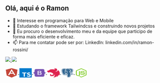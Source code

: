## Olá, aqui é o Ramon
- 👀 Interesse em programação para Web e Mobile
- 🌱 Estudando o framework Tailwindcss e construindo novos projetos
- 💞️ Eu procuro o desenvolvimento meu e da equipe que participo de forma mais eficiente e eficaz.
- 📫 Para me contatar pode ser por:
     LinkedIn: linkedin.com/in/ramon-rossini/

<div>
  <a href="https://github.com/ramon-rossini">
  <img height="180em" src="https://github-readme-stats.vercel.app/api?username=RamonRossini&show_icons=true&theme=dracula&include_all_commits=true&count_private=true"/>
  <img height="180em" src="https://github-readme-stats.vercel.app/api/top-langs/?username=RamonRossini&layout=compact&langs_count=7&theme=dracula"/>
</div>
  
<div style="display: inline_block"><br>
  <img align="center" alt="Ramon-Angular" height="30" width="40" src="https://raw.githubusercontent.com/devicons/devicon/master/icons/angularjs/angularjs-plain.svg">
  <img align="center" alt="Ramon-Ts" height="30" width="40" src="https://raw.githubusercontent.com/devicons/devicon/master/icons/typescript/typescript-original.svg">
  <img align="center" alt="Ramon-Bootstrap" height="30" width="40" src="https://github.com/devicons/devicon/blob/master/icons/bootstrap/bootstrap-plain.svg">
  <img align="center" alt="Ramon-NestJs" height="30" width="40" src="https://github.com/devicons/devicon/blob/master/icons/nestjs/nestjs-plain.svg">
  <img align="center" alt="Ramon-PostgreSQL" height="30" width="40" src="https://github.com/devicons/devicon/blob/master/icons/postgresql/postgresql-plain.svg">
  <img align="center" alt="Ramon-NodeJs" height="30" width="40" src="https://raw.githubusercontent.com/devicons/devicon/master/icons/nodejs/nodejs-original.svg">
</div>
